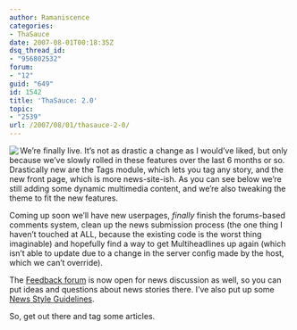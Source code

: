 ```yaml
---
author: Ramaniscence
categories:
- ThaSauce
date: 2007-08-01T00:18:35Z
dsq_thread_id:
- "956802532"
forum:
- "12"
guid: "649"
id: 1542
title: 'ThaSauce: 2.0'
topic:
- "2539"
url: /2007/08/01/thasauce-2-0/
---
```


<img border="0" align="left" src="images/articlesplash/nuke-ball.png" />We&#8217;re finally live. It&#8217;s not as drastic a change as I would&#8217;ve liked, but only because we&#8217;ve slowly rolled in these features over the last 6 months or so. Drastically new are the Tags module, which lets you tag any story, and the new front page, which is more news-site-ish. As you can see below we&#8217;re still adding some dynamic multimedia content, and we&#8217;re also tweaking the theme to fit the new features.
  
Coming up soon we&#8217;ll have new userpages, _finally_ finish the forums-based comments system, clean up the news submission process (the one thing I haven&#8217;t touched at ALL, because the existing code is the worst thing imaginable) and hopefully find a way to get Multiheadlines up again (which isn&#8217;t able to update due to a change in the server config made by the host, which we can&#8217;t override).

The [Feedback forum](http://forums.thasauce.net/viewforum.php?f=19) is now open for news discussion as well, so you can put ideas and questions about news stories there. I&#8217;ve also put up some <a href="http://forums.thasauce.net/viewtopic.php?p=3730#3730" target="_blank">News Style Guidelines</a>.

So, get out there and tag some articles.